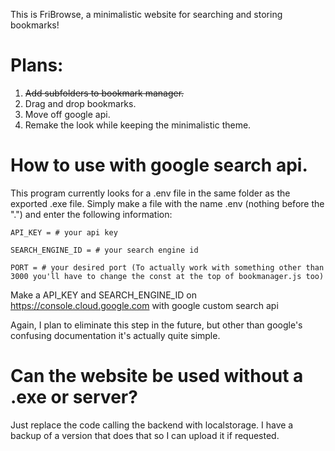 This is FriBrowse, a minimalistic website for searching and storing bookmarks!

# Plans:
1. ~~Add subfolders to bookmark manager.~~
2. Drag and drop bookmarks.
3. Move off google api.
4. Remake the look while keeping the minimalistic theme.


# How to use with google search api. 
This program currently looks for a .env file in the same folder as the exported .exe file. Simply make a file with the name .env (nothing before the ".") and enter the following information: 
```.env
API_KEY = # your api key

SEARCH_ENGINE_ID = # your search engine id

PORT = # your desired port (To actually work with something other than 3000 you'll have to change the const at the top of bookmanager.js too)
```

Make a API_KEY and SEARCH_ENGINE_ID on https://console.cloud.google.com with google custom search api

Again, I plan to eliminate this step in the future, but other than google's confusing documentation it's actually quite simple.

# Can the website be used without a .exe or server?
Just replace the code calling the backend with localstorage. I have a backup of a version that does that so I can upload it if requested.  
